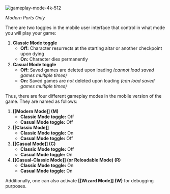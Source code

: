 ![gameplay-mode-4k-512](https://github.com/hyvanmielenpelit/GnollHack/assets/16661034/dc6592a0-6844-4b95-8f81-09aed2f192c7)

*Modern Ports Only*

There are two toggles in the mobile user interface that control in what mode you will play your game:
1. **Classic Mode toggle**
    - **Off:** Character resurrects at the starting altar or another checkpoint upon dying
    - **On:** Character dies permanently
2. **Casual Mode toggle**
    - **Off:** Saved games are deleted upon loading *(cannot load saved games multiple times)*
    - **On:** Saved games are *not* deleted upon loading *(can load saved games multiple times)*

Thus, there are four different gameplay modes in the mobile version of the game. They are named as follows:

1. **[[Modern Mode]] (M)** 
    - **Classic Mode toggle:** Off
    - **Casual Mode toggle:** Off
2. **[[Classic Mode]]**
    - **Classic Mode toggle:** On
    - **Casual Mode toggle:** Off
3. **[[Casual Mode]] (C)**
    - **Classic Mode toggle:** Off
    - **Casual Mode toggle:** On
4. **[[Casual-Classic Mode]] (or Reloadable Mode) (R)**
    - **Classic Mode toggle:** On
    - **Casual Mode toggle:** On

Additionally, one can also activate **[[Wizard Mode]] (W)** for debugging purposes.
